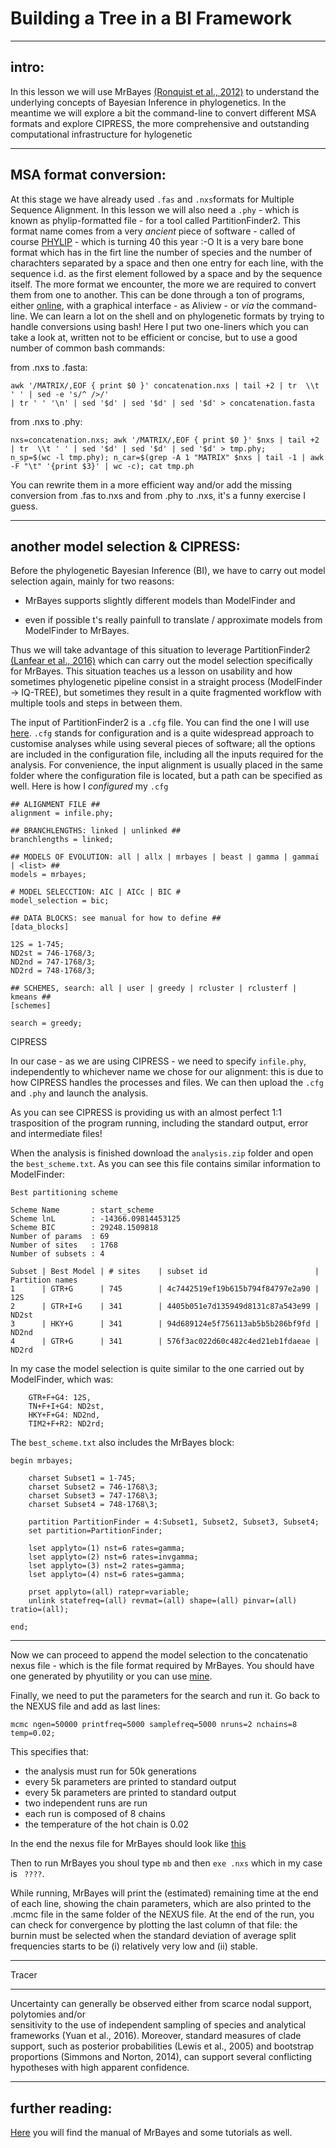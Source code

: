 # Building a Tree in a BI Framework



 
---




## intro: 

In this lesson we will use MrBayes [(Ronquist et al., 2012)](https://academic.oup.com/sysbio/article/61/3/539/1674894) to understand
the underlying concepts of Bayesian Inference in phylogenetics. In the meantime we will explore a bit the command-line to convert different
MSA formats and explore CIPRESS, the more comprehensive and outstanding computational infrastructure for hylogenetic




---



## MSA format conversion: 

At this stage we have already used ```.fas``` and ```.nxs```formats for Multiple Sequence Alignment. 
In this lesson we will also need a ```.phy``` - which is known as phylip-formatted file - for a tool called PartitionFinder2.
This format name comes from a very *ancient* piece of software - called of course [PHYLIP](https://en.wikipedia.org/wiki/PHYLIP) - which is turning 40 this year :-O
It is a very bare bone format which has in the firt line the number of species and the number of charachters separated by a space and then 
one entry for each line, with the sequence i.d. as the first element followed by a space and by the sequence itself.
The more format we encounter, the more we are required to convert them from one to another.
This can be done through a ton of programs, either [online](http://sequenceconversion.bugaco.com/converter/biology/sequences/nexus_to_phylip.php), 
with a graphical interface - as Aliview - or _via_ the command-line. We can learn a lot on the shell and
on phylogenetic formats by trying to handle conversions using bash! Here I put two one-liners which you can take a look at, written
not to be efficient or concise, but to use a good number of common bash commands:

from .nxs to .fasta:

```
awk '/MATRIX/,EOF { print $0 }' concatenation.nxs | tail +2 | tr  \\t ' ' | sed -e 's/^ />/' 
| tr ' ' '\n' | sed '$d' | sed '$d' | sed '$d' > concatenation.fasta
```

from .nxs to .phy:

```
nxs=concatenation.nxs; awk '/MATRIX/,EOF { print $0 }' $nxs | tail +2 | tr  \\t ' ' | sed '$d' | sed '$d' | sed '$d' > tmp.phy; 
n_sp=$(wc -l tmp.phy); n_car=$(grep -A 1 "MATRIX" $nxs | tail -1 | awk -F "\t" '{print $3}' | wc -c); cat tmp.ph
```

You can rewrite them in a more efficient way and/or add the missing conversion from .fas to.nxs and from .phy to .nxs, 
it's a funny exercise I guess.




---




## another model selection & CIPRESS: 

Before the phylogenetic Bayesian Inference (BI), we have to carry out model selection again, mainly for two reasons:

* MrBayes supports slightly different models than ModelFinder and

* even if possible t's really painfull to translate / approximate models from ModelFinder to MrBayes.

Thus we will take advantage of this situation to leverage PartitionFinder2 [(Lanfear et al., 2016)]( https://doi.org/10.1093/molbev/msw260) 
which can carry out the model selection specifically for MrBayes. This situation teaches us a lesson on usability and how sometimes phylogenetic 
pipeline consist in a straight process (ModelFinder -> IQ-TREE), but sometimes they result in a quite fragmented workflow with multiple tools
and steps in between them.

The input of PartitionFinder2 is a ```.cfg``` file. You can find the one I will use [here](https://github.com/for-giobbe/phy/blob/master/examples/gene_and_codon_PF2.cfg).
```.cfg``` stands for configuration and is a quite widespread approach to customise analyses while using several pieces of software;
all the options are included in the configuration file, including all the inputs required for the analysis. For convenience,
the input alignment is usually placed in the same folder where the configuration file is located, but a path can be specified as well.
Here is how I _configured_ my ```.cfg```


```
## ALIGNMENT FILE ##
alignment = infile.phy;

## BRANCHLENGTHS: linked | unlinked ##
branchlengths = linked;

## MODELS OF EVOLUTION: all | allx | mrbayes | beast | gamma | gammai | <list> ##
models = mrbayes;

# MODEL SELECCTION: AIC | AICc | BIC #
model_selection = bic;

## DATA BLOCKS: see manual for how to define ##
[data_blocks]

12S = 1-745;
ND2st = 746-1768/3;
ND2nd = 747-1768/3;
ND2rd = 748-1768/3;

## SCHEMES, search: all | user | greedy | rcluster | rclusterf | kmeans ##
[schemes]

search = greedy;
```

CIPRESS

In our case - as we are using CIPRESS - we need to specify ```infile.phy```, independently to whichever name we chose for our alignment:
this is due to how CIPRESS handles the processes and files. We can then upload the ```.cfg``` and ```.phy``` and launch the analysis.

As you can see CIPRESS is providing us with an almost perfect 1:1 trasposition of the program running, 
including the standard output, error and intermediate files! 

When the analysis is finished download the ```analysis.zip``` folder and open the ```best_scheme.txt```. As you can see this file contains
similar information to ModelFinder:

```
Best partitioning scheme

Scheme Name       : start_scheme
Scheme lnL        : -14366.09814453125
Scheme BIC        : 29248.1509818
Number of params  : 69
Number of sites   : 1768
Number of subsets : 4

Subset | Best Model | # sites    | subset id                        | Partition names                                                                                     
1      | GTR+G      | 745        | 4c7442519ef19b615b794f84797e2a90 | 12S                                                                                                 
2      | GTR+I+G    | 341        | 4405b051e7d135949d8131c87a543e99 | ND2st                                                                                               
3      | HKY+G      | 341        | 94d689124e5f756113ab5b5b286bf9fd | ND2nd                                                                                               
4      | GTR+G      | 341        | 576f3ac022d60c482c4ed21eb1fdaeae | ND2rd                                                                                               
```

In my case the model selection is quite similar to the one carried out by ModelFinder, which was:
```
    GTR+F+G4: 12S,
    TN+F+I+G4: ND2st,
    HKY+F+G4: ND2nd,
    TIM2+F+R2: ND2rd;
```



The ```best_scheme.txt``` also includes the MrBayes block:

```
begin mrbayes;

	charset Subset1 = 1-745;
	charset Subset2 = 746-1768\3;
	charset Subset3 = 747-1768\3;
	charset Subset4 = 748-1768\3;

	partition PartitionFinder = 4:Subset1, Subset2, Subset3, Subset4;
	set partition=PartitionFinder;

	lset applyto=(1) nst=6 rates=gamma;
	lset applyto=(2) nst=6 rates=invgamma;
	lset applyto=(3) nst=2 rates=gamma;
	lset applyto=(4) nst=6 rates=gamma;

	prset applyto=(all) ratepr=variable;
	unlink statefreq=(all) revmat=(all) shape=(all) pinvar=(all) tratio=(all);

end;
```




---





Now we can proceed to append the model selection to the concatenatio nexus file - which is the file format required by MrBayes.
You should have one generated by phyutility or you can use [mine](https://github.com/for-giobbe/phy/blob/master/examples/concatenation.nxs).

Finally, we need to put the parameters for the search and run it. Go back to the NEXUS file and add as last lines:

```
mcmc ngen=50000 printfreq=5000 samplefreq=5000 nruns=2 nchains=8 temp=0.02;
```

This specifies that:

* the analysis must run for 50k generations
* every 5k parameters are printed to standard output
* every 5k parameters are printed to standard output
* two independent runs are run
* each run is composed of 8 chains
* the temperature of the hot chain is 0.02

In the end the nexus file for MrBayes should look like [this]()

Then to run MrBayes you shoul type ```mb``` and then ```exe .nxs``` which in my case is
``` ????```.

While running, MrBayes will print the (estimated) remaining time at the end of each line, showing the chain parameters, which
are also printed to the .mcmc file in the same folder of the NEXUS file. At the end of the run, you can check for convergence 
by plotting the last column of that file: the burnin must be selected when the standard deviation of average split frequencies starts
to be (i) relatively very low and (ii) stable.






---




Tracer




---

Uncertainty can generally be observed either from scarce nodal support, polytomies  and/or  
sensitivity to the use of independent sampling of species and analytical frameworks (Yuan et al., 2016). 
Moreover, standard measures of clade support, such as posterior probabilities (Lewis et al., 2005) 
and bootstrap proportions (Simmons and Norton, 2014), can support several conflicting hypotheses with high apparent confidence.




---




## further reading: 

[Here](http://mrbayes.sourceforge.net/wiki/index.php/Manual) you will find the manual of MrBayes and some tutorials as well.